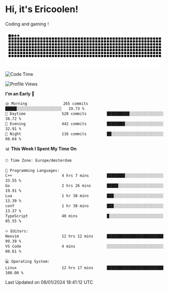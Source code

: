 # Hi, it's Ericoolen!
Coding and gaming！

<picture>
  <source media="(prefers-color-scheme: dark)" srcset="https://raw.githubusercontent.com/Eric-Song-Nop/Eric-Song-Nop/output/github-contribution-grid-snake-dark.svg">
  <source media="(prefers-color-scheme: light)" srcset="https://raw.githubusercontent.com/Eric-Song-Nop/Eric-Song-Nop/output/github-contribution-grid-snake.svg">
  <img alt="github contribution grid snake animation" src="https://raw.githubusercontent.com/Eric-Song-Nop/Eric-Song-Nop/output/github-contribution-grid-snake.svg">
</picture>

<!--START_SECTION:waka-->
![Code Time](http://img.shields.io/badge/Code%20Time-1%2C141%20hrs%2023%20mins-blue)

![Profile Views](http://img.shields.io/badge/Profile%20Views-0-blue)

**I'm an Early 🐤** 

```text
🌞 Morning                265 commits         █████░░░░░░░░░░░░░░░░░░░░   19.73 % 
🌆 Daytime                520 commits         ██████████░░░░░░░░░░░░░░░   38.72 % 
🌃 Evening                442 commits         ████████░░░░░░░░░░░░░░░░░   32.91 % 
🌙 Night                  116 commits         ██░░░░░░░░░░░░░░░░░░░░░░░   08.64 % 
```


📊 **This Week I Spent My Time On** 

```text
🕑︎ Time Zone: Europe/Amsterdam

💬 Programming Languages: 
C++                      4 hrs 7 mins        ████████░░░░░░░░░░░░░░░░░   33.55 % 
Go                       2 hrs 26 mins       █████░░░░░░░░░░░░░░░░░░░░   19.91 % 
Lua                      1 hr 38 mins        ███░░░░░░░░░░░░░░░░░░░░░░   13.39 % 
conf                     1 hr 38 mins        ███░░░░░░░░░░░░░░░░░░░░░░   13.37 % 
TypeScript               40 mins             █░░░░░░░░░░░░░░░░░░░░░░░░   05.55 % 

🔥 Editors: 
Neovim                   12 hrs 12 mins      █████████████████████████   99.39 % 
VS Code                  4 mins              ░░░░░░░░░░░░░░░░░░░░░░░░░   00.61 % 

💻 Operating System: 
Linux                    12 hrs 17 mins      █████████████████████████   100.00 % 
```


 Last Updated on 08/01/2024 18:41:12 UTC
<!--END_SECTION:waka-->
